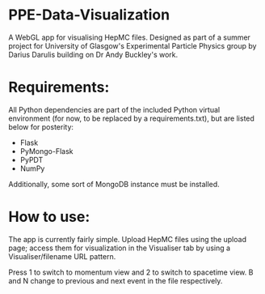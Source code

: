 # PPE-Data-Visualization

A WebGL app for visualising HepMC files. Designed as part of a summer project for University of Glasgow's Experimental Particle Physics group by Darius Darulis building on Dr Andy Buckley's work.

# Requirements:

All Python dependencies are part of the included Python virtual environment (for now, to be replaced by a requirements.txt), but are listed below for posterity:

* Flask
* PyMongo-Flask
* PyPDT
* NumPy

Additionally, some sort of MongoDB instance must be installed.

# How to use:

The app is currently fairly simple. Upload HepMC files using the upload page; access them for visualization in the Visualiser tab by using a Visualiser/filename URL pattern. 

Press 1 to switch to momentum view and 2 to switch to spacetime view. B and N change to previous and next event in the file respectively.
